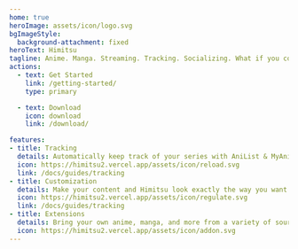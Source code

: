 ```yaml
---
home: true
heroImage: assets/icon/logo.svg
bgImageStyle:
  background-attachment: fixed
heroText: Himitsu
tagline: Anime. Manga. Streaming. Tracking. Socializing. What if you could do it all with only one app?
actions:
  - text: Get Started
    link: /getting-started/
    type: primary

  - text: Download
    icon: download
    link: /download/

features:
- title: Tracking
  details: Automatically keep track of your series with AniList & MyAnimeList, whether online or offline, and sync progress with all of your devices.
  icon: https://himitsu2.vercel.app/assets/icon/reload.svg
  link: /docs/guides/tracking
- title: Customization
  details: Make your content and Himitsu look exactly the way you want with a library of settings that can be easily searched and configured.
  icon: https://himitsu2.vercel.app/assets/icon/regulate.svg
  link: /docs/guides/tracking
- title: Extensions
  details: Bring your own anime, manga, and more from a variety of sources or use our integrated browser to access streaming content from popular services.
  icon: https://himitsu2.vercel.app/assets/icon/addon.svg
---
```

